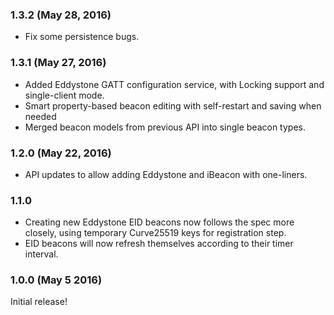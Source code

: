 ### 1.3.2 (May 28, 2016)
* Fix some persistence bugs.

### 1.3.1 (May 27, 2016)
* Added Eddystone GATT configuration service, with Locking support and single-client mode.
* Smart property-based beacon editing with self-restart and saving when needed
* Merged beacon models from previous API into single beacon types.

### 1.2.0 (May 22, 2016)
* API updates to allow adding Eddystone and iBeacon with one-liners.

### 1.1.0
* Creating new Eddystone EID beacons now follows the spec more closely, using temporary Curve25519 keys for registration step.
* EID beacons will now refresh themselves according to their timer interval.

### 1.0.0 (May 5 2016)
Initial release!
